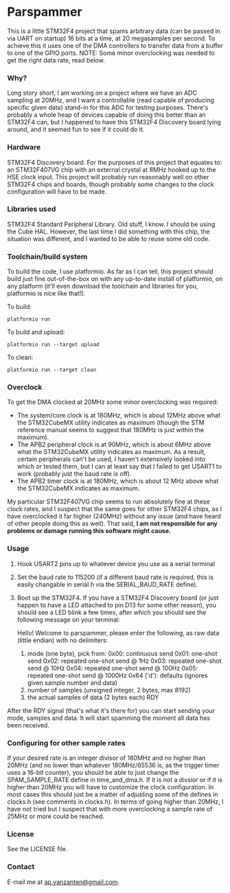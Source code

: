 # Parspammer
This is a little STM32F4 project that spams arbitrary data (can be passed in via UART on startup) 16 bits at a time, at 20 megasamples per second. To achieve this it uses one of the DMA controllers to transfer data from a buffer to one of the GPIO ports. NOTE: Some minor overclocking was needed to get the right data rate, read below.

### Why?
Long story short, I am working on a project where we have an ADC sampling at 20MHz, and I want a controllable (read capable of producing specific given data) stand-in for this ADC for testing purposes. There's probably a whole heap of devices capable of doing this better than an STM32F4 can, but I happened to have this STM32F4 Discovery board lying around, and it seemed fun to see if it could do it.

### Hardware
STM32F4 Discovery board. For the purposes of this project that equates to: an STM32F407VG chip with an external crystal at 8MHz hooked up to the HSE clock input. This project will probably run reasonably well on other STM32F4 chips and boards, though probably some changes to the clock configuration will have to be made.

### Libraries used
STM32F4 Standard Peripheral Library. Old stuff, I know. I should be using the Cube HAL. However, the last time I did something with this chip, the situation was different, and I wanted to be able to reuse some old code.

### Toolchain/build system
To build the code, I use platformio. As far as I can tell, this project should build just fine out-of-the-box on with any up-to-date install of platformio, on any platform (it'll even download the toolchain and libraries for you, platformio is nice like that!).

To build:

    platformio run

To build and upload:

    platformio run --target upload

To clean:

    platformio run --target clean

### Overclock
To get the DMA clocked at 20MHz some minor overclocking was required:
* The system/core clock is at 180MHz, which is about 12MHz above what the STM32CubeMX utility indicates as maximum (though the STM reference manual seems to suggest that 180MHz is just within the maximum).
* The APB2 peripheral clock is at 90MHz, which is about 6MHz above what the STM32CubeMX utility indicates as maximum. As a result, certain peripherals can't be used, I haven't extensively looked into which or tested them, but I can at least say that I failed to get USART1 to work (probably just the baud rate is off).
* The APB2 timer clock is at 180MHz, which is about 12 MHz above what the STM32CubeMX indicates as maximum.

My particular STM32F407VG chip seems to run absolutely fine at these clock rates, and I suspect that the same goes for other STM32F4 chips, as I have overclocked it far higher (240MHz) without any issue (and have heard of other people doing this as well). That said, **I am not responsible for any problems or damage running this software might cause.**

### Usage
1. Hook USART2 pins up to whatever device you use as a serial terminal
2. Set the baud rate to 115200 (if a different baud rate is required, this is easily changable in serial.h via the SERIAL_BAUD_RATE define).
3. Boot up the STM32F4. If you have a STM32F4 Discovery board (or just happen to have a LED attached to pin D13 for some other reason), you should see a LED blink a few times, after which you should see the following message on your terminal:

    Hello!
    Welcome to parspammer, please enter the following, as raw data (little endian) with no delimiters:
    1. mode (one byte), pick from:
        0x00: continuous send
        0x01: one-shot send
        0x02: repeated one-shot send @ 1Hz
        0x03: repeated one-shot send @ 10Hz
        0x04: repeated one-shot send @ 100Hz
        0x05: repeated one-shot send @ 1000Hz
        0x64 ('d'): defaults (ignores given sample number and data)
    2. number of samples (unsigned integer, 2 bytes, max 8192)
    3. the actual samples of data (2 bytes each)
    RDY

After the RDY signal (that's what it's there for) you can start sending your mode, samples and data. It will start spamming the moment all data has been received.

### Configuring for other sample rates
If your desired rate is an integer divisor of 180MHz and no higher than 20MHz (and no lower than whatever 180MHz/65536 is, as the trigger timer uses a 16-bit counter), you should be able to just change the SPAM_SAMPLE_RATE define in time_and_dma.h. If it is not a divsior or if it is higher than 20MHz you will have to customize the clock configuration. In most cases this should just be a matter of adjusting some of the defines in clocks.h (see comments in clocks.h). In terms of going higher than 20MHz, I have not tried but I suspect that with more overclocking a sample rate of 25MHz or more could be reached.

### License
See the LICENSE file.

### Contact
E-mail me at [ap.vanzanten@gmail.com](mailto:ap.vanzanten@gmail.com).